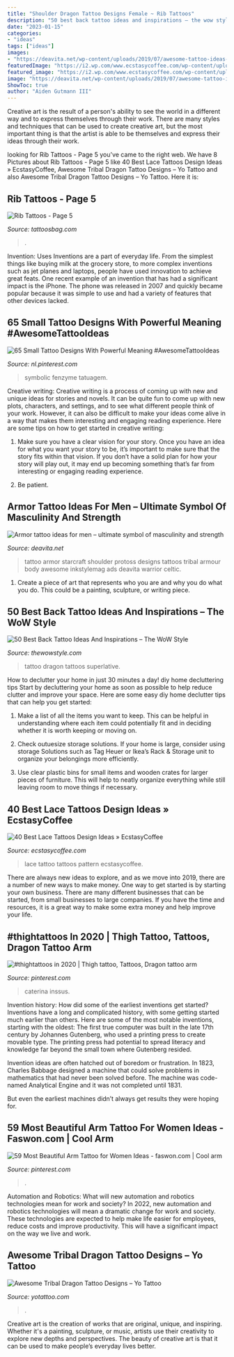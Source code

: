 ```yaml
---
title: "Shoulder Dragon Tattoo Designs Female ~ Rib Tattoos"
description: "50 best back tattoo ideas and inspirations – the wow style"
date: "2023-01-15"
categories:
- "ideas"
tags: ["ideas"]
images:
- "https://deavita.net/wp-content/uploads/2019/07/awesome-tattoo-ideas-for-men-armor-on-shoulder.jpg"
featuredImage: "https://i2.wp.com/www.ecstasycoffee.com/wp-content/uploads/2016/10/Lace-Tattoo.jpg"
featured_image: "https://i2.wp.com/www.ecstasycoffee.com/wp-content/uploads/2016/10/Lace-Tattoo.jpg"
image: "https://deavita.net/wp-content/uploads/2019/07/awesome-tattoo-ideas-for-men-armor-on-shoulder.jpg"
ShowToc: true
author: "Aiden Gutmann III"
---
```



Creative art is the result of a person's ability to see the world in a different way and to express themselves through their work. There are many styles and techniques that can be used to create creative art, but the most important thing is that the artist is able to be themselves and express their ideas through their work.

	

		
looking for Rib Tattoos - Page 5 you've came to the right web. We have 8 Pictures about Rib Tattoos - Page 5 like 40 Best Lace Tattoos Design Ideas » EcstasyCoffee, Awesome Tribal Dragon Tattoo Designs – Yo Tattoo and also Awesome Tribal Dragon Tattoo Designs – Yo Tattoo. Here it is:
		
    
## Rib Tattoos - Page 5

<img loading=lazy src="https://www.tattoosbag.com/wp-content/uploads/2016/09/Colored-Rose-Tattoo-On-Rib.jpg" onerror="this.onerror=null;this.src='https://tse2.mm.bing.net/th?id=OIP.Zgb3UzSlPpNKqF7Vhq7oyQHaLE&amp;pid=15.1';" alt="Rib Tattoos - Page 5">

_Source: tattoosbag.com_

>. 

	

Invention: Uses
Inventions are a part of everyday life. From the simplest things like buying milk at the grocery store, to more complex inventions such as jet planes and laptops, people have used innovation to achieve great feats. 
One recent example of an invention that has had a significant impact is the iPhone. The phone was released in 2007 and quickly became popular because it was simple to use and had a variety of features that other devices lacked.

    
## 65 Small Tattoo Designs With Powerful Meaning #AwesomeTattooIdeas

<img loading=lazy src="https://i.pinimg.com/736x/d2/1b/f4/d21bf4c3d3dce0c35fab53276f8d6019.jpg" onerror="this.onerror=null;this.src='https://tse2.mm.bing.net/th?id=OIP.NMV49QHp7mzPeSqXektI2QHaMl&amp;pid=15.1';" alt="65 Small Tattoo Designs With Powerful Meaning #AwesomeTattooIdeas">

_Source: nl.pinterest.com_

>symbolic fenzyme tatuagem. 

	

Creative writing:
Creative writing is a process of coming up with new and unique ideas for stories and novels. It can be quite fun to come up with new plots, characters, and settings, and to see what different people think of your work. However, it can also be difficult to make your ideas come alive in a way that makes them interesting and engaging reading experience. Here are some tips on how to get started in creative writing: 
1. Make sure you have a clear vision for your story. Once you have an idea for what you want your story to be, it’s important to make sure that the story fits within that vision. If you don’t have a solid plan for how your story will play out, it may end up becoming something that’s far from interesting or engaging reading experience. 

2. Be patient.

    
## Armor Tattoo Ideas For Men – Ultimate Symbol Of Masculinity And Strength

<img loading=lazy src="https://deavita.net/wp-content/uploads/2019/07/awesome-tattoo-ideas-for-men-armor-on-shoulder.jpg" onerror="this.onerror=null;this.src='https://tse2.mm.bing.net/th?id=OIP.uPQhnMBtoAVBm9oI0SJlCAHaI4&amp;pid=15.1';" alt="Armor tattoo ideas for men – ultimate symbol of masculinity and strength">

_Source: deavita.net_

>tattoo armor starcraft shoulder protoss designs tattoos tribal armour body awesome inkstylemag ads deavita warrior celtic. 

	

1. Create a piece of art that represents who you are and why you do what you do. This could be a painting, sculpture, or writing piece. 

    
## 50 Best Back Tattoo Ideas And Inspirations – The WoW Style

<img loading=lazy src="http://thewowstyle.com/wp-content/uploads/2015/01/dragon-tattoo-on-girl-back.jpg" onerror="this.onerror=null;this.src='https://tse2.mm.bing.net/th?id=OIP.dsRiCeCPqIUbpOTkLSfP7wHaKM&amp;pid=15.1';" alt="50 Best Back Tattoo Ideas And Inspirations – The WoW Style">

_Source: thewowstyle.com_

>tattoo dragon tattoos superlative. 

	

How to declutter your home in just 30 minutes a day!
diy home decluttering tips
Start by decluttering your home as soon as possible to help reduce clutter and improve your space. Here are some easy diy home declutter tips that can help you get started:

1. Make a list of all the items you want to keep. This can be helpful in understanding where each item could potentially fit and in deciding whether it is worth keeping or moving on.

2. Check outuesize storage solutions. If your home is large, consider using storage Solutions such as Tag Heuer or Ikea’s Rack & Storage unit to organize your belongings more efficiently.

3. Use clear plastic bins for small items and wooden crates for larger pieces of furniture. This will help to neatly organize everything while still leaving room to move things if necessary. 


    
## 40 Best Lace Tattoos Design Ideas » EcstasyCoffee

<img loading=lazy src="https://i2.wp.com/www.ecstasycoffee.com/wp-content/uploads/2016/10/Lace-Tattoo.jpg" onerror="this.onerror=null;this.src='https://tse4.mm.bing.net/th?id=OIP.GXTVQIvcIR-xfhwuSgGbVAHaLH&amp;pid=15.1';" alt="40 Best Lace Tattoos Design Ideas » EcstasyCoffee">

_Source: ecstasycoffee.com_

>lace tattoo tattoos pattern ecstasycoffee. 

	

There are always new ideas to explore, and as we move into 2019, there are a number of new ways to make money. One way to get started is by starting your own business. There are many different businesses that can be started, from small businesses to large companies. If you have the time and resources, it is a great way to make some extra money and help improve your life.

    
## #thightattoos In 2020 | Thigh Tattoo, Tattoos, Dragon Tattoo Arm

<img loading=lazy src="https://i.pinimg.com/736x/27/06/36/2706360e3d7c22115ad05d1a2c4aec53.jpg" onerror="this.onerror=null;this.src='https://tse3.mm.bing.net/th?id=OIP.JTwLhAPoa9PBUS20I8cgEQHaNL&amp;pid=15.1';" alt="#thightattoos in 2020 | Thigh tattoo, Tattoos, Dragon tattoo arm">

_Source: pinterest.com_

>caterina inssus. 

	

Invention history: How did some of the earliest inventions get started?
Inventions have a long and complicated history, with some getting started much earlier than others. Here are some of the most notable inventions, starting with the oldest:
The first true computer was built in the late 17th century by Johannes Gutenberg, who used a printing press to create movable type. The printing press had potential to spread literacy and knowledge far beyond the small town where Gutenberg resided.

Invention ideas are often hatched out of boredom or frustration. In 1823, Charles Babbage designed a machine that could solve problems in mathematics that had never been solved before. The machine was code-named Analytical Engine and it was not completed until 1831.

But even the earliest machines didn’t always get results they were hoping for.

    
## 59 Most Beautiful Arm Tattoo For Women Ideas - Faswon.com | Cool Arm

<img loading=lazy src="https://i.pinimg.com/736x/5c/c0/37/5cc0379b1163308431436d0794f0e7eb.jpg" onerror="this.onerror=null;this.src='https://tse4.mm.bing.net/th?id=OIP.bJflIiLmFIO51_kF3V8e9AHaMg&amp;pid=15.1';" alt="59 Most Beautiful Arm Tattoo for Women Ideas - faswon.com | Cool arm">

_Source: pinterest.com_

>. 

	

Automation and Robotics: What will new automation and robotics technologies mean for work and society?
In 2022, new automation and robotics technologies will mean a dramatic change for work and society. These technologies are expected to help make life easier for employees, reduce costs and improve productivity. This will have a significant impact on the way we live and work.

    
## Awesome Tribal Dragon Tattoo Designs – Yo Tattoo

<img loading=lazy src="https://www.yotattoo.com/wp-content/uploads/2016/01/Tribal-Dragon-tattoo-.jpeg" onerror="this.onerror=null;this.src='https://tse1.mm.bing.net/th?id=OIP.Q8OIhCZ9RIaRCB1pRSzpSgHaJ4&amp;pid=15.1';" alt="Awesome Tribal Dragon Tattoo Designs – Yo Tattoo">

_Source: yotattoo.com_

>. 

	

Creative art is the creation of works that are original, unique, and inspiring. Whether it's a painting, sculpture, or music, artists use their creativity to explore new depths and perspectives. The beauty of creative art is that it can be used to make people’s everyday lives better.

